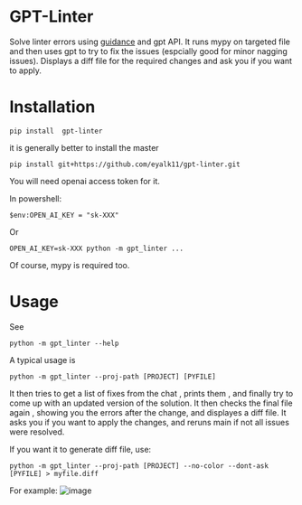 # GPT-Linter
Solve linter errors using [guidance](https://github.com/microsoft/guidance) and gpt API.
It runs mypy on targeted file and then uses gpt to try to fix the issues (espcially good for minor nagging issues).
Displays a diff file for the required changes and ask you if you want to apply. 

# Installation
```
pip install  gpt-linter

```
it is generally better to install the master 

```
pip install git+https://github.com/eyalk11/gpt-linter.git
```

You will need openai access token for it. 

In powershell:
```
$env:OPEN_AI_KEY = "sk-XXX"
```
Or 
```
OPEN_AI_KEY=sk-XXX python -m gpt_linter ...
```

Of course, mypy is required too. 


# Usage
See 
```
python -m gpt_linter --help 
```

A typical usage is 
```
python -m gpt_linter --proj-path [PROJECT] [PYFILE]
```
It then tries to get a list of fixes from the chat , prints them , and finally try to come up with an updated version of the solution. 
It then checks the final file again , showing you the errors after the change, and displayes a diff file. It asks you if you want to apply the changes, 
and reruns main if not all issues were resolved. 

If you want it to generate diff file, use: 

```
python -m gpt_linter --proj-path [PROJECT] --no-color --dont-ask  [PYFILE] > myfile.diff 
```



For example: 
![image](https://github.com/eyalk11/gpt-linter/assets/72234965/ed4eebb2-b4a5-4cc5-ad02-4e2299a1ec20)


